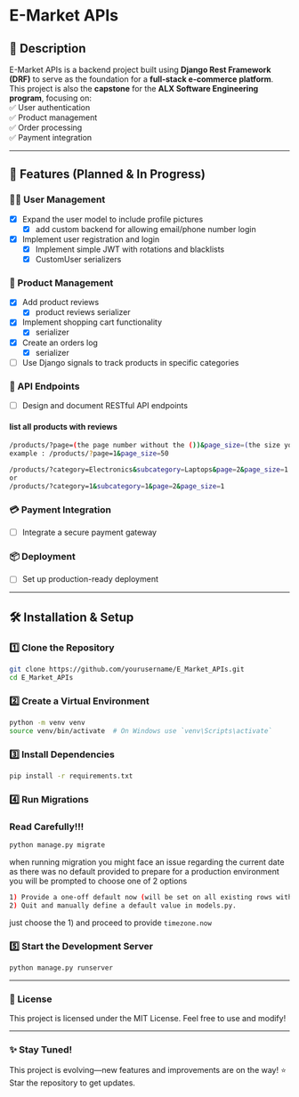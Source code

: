 # E-Market APIs

## 📌 Description  
E-Market APIs is a backend project built using **Django Rest Framework (DRF)** to serve as the foundation for a **full-stack e-commerce platform**.  
This project is also the **capstone** for the **ALX Software Engineering program**, focusing on:  
✅ User authentication  
✅ Product management  
✅ Order processing  
✅ Payment integration  

---

## 🚀 Features (Planned & In Progress)  

### 🧑‍💻 User Management  
- [x] Expand the user model to include profile pictures  
    - [x] add custom backend for allowing email/phone number login 
- [x] Implement user registration and login  
    - [x] Implement simple JWT with rotations and blacklists
    - [x] CustomUser serializers

### 🛒 Product Management  
- [x] Add product reviews  
    - [x] product reviews serializer
- [x] Implement shopping cart functionality  
    - [x] serializer
- [x] Create an orders log  
    - [x] serializer 
- [ ] Use Django signals to track products in specific categories  

### 🔌 API Endpoints  
- [ ] Design and document RESTful API endpoints  

#### list all products with reviews
```bash
/products/?page=(the page number without the ())&page_size=(the size you want without the () )
example : /products/?page=1&page_size=50
```

```bash
/products/?category=Electronics&subcategory=Laptops&page=2&page_size=1
or
/products/?category=1&subcategory=1&page=2&page_size=1
```

### 💳 Payment Integration  
- [ ] Integrate a secure payment gateway  

### 📦 Deployment  
- [ ] Set up production-ready deployment  

---

## 🛠 Installation & Setup  

### 1️⃣ Clone the Repository  
```bash
git clone https://github.com/yourusername/E_Market_APIs.git
cd E_Market_APIs
```
### 2️⃣ Create a Virtual Environment
```bash
python -m venv venv
source venv/bin/activate  # On Windows use `venv\Scripts\activate`
```
### 3️⃣ Install Dependencies
```bash
pip install -r requirements.txt
```
### 4️⃣ Run Migrations
### Read Carefully!!!

```bash
python manage.py migrate
```

when running migration you might face an issue regarding the current date as there was no default provided to prepare for a production environment 
you will be prompted to choose one of 2 options 
```bash
1) Provide a one-off default now (will be set on all existing rows with a null value for this column)
2) Quit and manually define a default value in models.py.
```
just choose the 1) and proceed to provide `timezone.now`


### 5️⃣ Start the Development Server
```bash
python manage.py runserver
```

---

### 📜 License
This project is licensed under the MIT License.
Feel free to use and modify!

---

### ✨ Stay Tuned!
This project is evolving—new features and improvements are on the way!
⭐ Star the repository to get updates.


